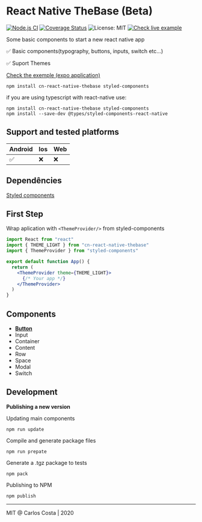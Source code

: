 <h1> React Native TheBase (Beta) </h1>

[![Node.js CI](https://github.com/C4co/cn-react-native-thebase/actions/workflows/ci.yml/badge.svg)](https://github.com/C4co/cn-react-native-thebase/actions/workflows/ci.yml)
[![Coverage Status](https://coveralls.io/repos/github/C4co/cn-react-native-thebase/badge.svg?branch=master)](https://coveralls.io/github/C4co/cn-react-native-thebase?branch=master)
![License: MIT](https://img.shields.io/badge/License-MIT-blue.svg)
[![Check live example](https://img.shields.io/badge/example%20with%20Expo-000000.svg?style=flat&logo=EXPO&labelColor=000000&logoColor=ffffff)](https://expo.io/@carlosnc/projects/thebase)

<p>
  Some basic components to start a new react native app
</p>

✅ Basic components(typography, buttons, inputs, switch etc...)

✅ Suport Themes

[Check the exemple (expo application)](https://expo.io/@carlosnc/projects/thebase)

```
npm install cn-react-native-thebase styled-components
```

if you are using typescript with react-native use:

```
npm install cn-react-native-thebase styled-components
npm install --save-dev @types/styled-components-react-native
```

## Support and tested platforms

| Android | Ios | Web |
|---------|-----|-----|
| ✅      | ❌    | ❌    |

## Dependêncies
[Styled components](https://styled-components.com/)

## First Step
Wrap aplication with ```<ThemeProvider/>``` from styled-components

```jsx
import React from "react"
import { THEME_LIGHT } from "cn-react-native-thebase"
import { ThemeProvider } from "styled-components"

export default function App() {
  return (
    <ThemeProvider theme={THEME_LIGHT}>
      {/* Your app */}
    </ThemeProvider>
  )
}

```
## Components

- **[Button](https://github.com/C4co/cn-react-native-thebase/wiki/Buttons)**
- Input
- Container
- Content
- Row
- Space
- Modal
- Switch

## Development

**Publishing a new version**

Updating main components
```
npm run update
```

Compile and generate package files
```
npm run prepate
```

Generate a .tgz package to tests
```
npm pack
```

Publishing to NPM
```
npm publish
```

---

MIT @ Carlos Costa | 2020
